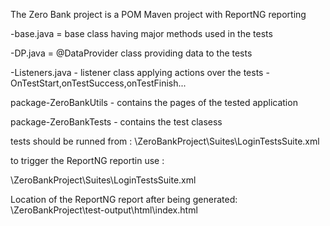 The Zero Bank project is a POM Maven project with ReportNG reporting

-base.java = base class having major methods used in the tests

-DP.java = @DataProvider class providing data to the tests

-Listeners.java - listener class applying actions over the tests - OnTestStart,onTestSuccess,onTestFinish...

package-ZeroBankUtils - contains the pages of the tested application

package-ZeroBankTests - contains the test clasess

tests should be runned from : \ZeroBankProject\Suites\LoginTestsSuite.xml

to trigger the ReportNG reportin use :

\ZeroBankProject\Suites\LoginTestsSuite.xml

Location of the ReportNG report after being generated: \ZeroBankProject\test-output\html\index.html
